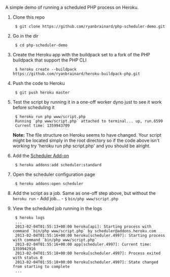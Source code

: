 A simple demo of running a scheduled PHP process on Heroku.

1. Clone this repo

        $ git clone https://github.com/ryanbrainard/php-scheduler-demo.git

2. Go in the dir

        $ cd php-scheduler-demo

3. Create the Heroku app with the buildpack set to a fork of the PHP buildpack that support the PHP CLI

        $ heroku create --buildpack https://github.com/ryanbrainard/heroku-buildpack-php.git

4. Push the code to Heroku

        $ git push heroku master

5. Test the script by running it in a one-off worker dyno just to see it work before scheduling it

        $ heroku run php www/script.php
        Running `php www/script.php` attached to terminal... up, run.6599
        Current time: 1359943709 

    **Note:** The file structure on Heroku seems to have changed. Your script might be located simply in the root directory so if the code above isn't working try 'heroku run php script.php' and you should be alright. 

6. Add the [Scheduler Add-on](https://devcenter.heroku.com/articles/scheduler)

        $ heroku addons:add scheduler:standard 

7. Open the scheduler configuration page

        $ heroku addons:open scheduler

8. Add the script as a job. Same as one-off step above, but without the `heroku run`
       - Add job...
       - `$` `bin/php www/script.php`

9. View the scheduled job running in the logs

        $ heroku logs
        ...
        2013-02-04T01:55:13+00:00 heroku[api]: Starting process with command `bin/php www/script.php` by scheduler@addons.heroku.com
        2013-02-04T01:55:16+00:00 heroku[scheduler.4997]: Starting process with command `bin/php www/script.php`
        2013-02-04T01:55:16+00:00 app[scheduler.4997]: Current time: 1359942916
        2013-02-04T01:55:18+00:00 heroku[scheduler.4997]: Process exited with status 0
        2013-02-04T01:55:18+00:00 heroku[scheduler.4997]: State changed from starting to complete
        ...
